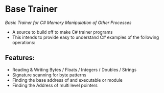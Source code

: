 Base Trainer
=============================
*Basic Trainer for C# Memory Manipulation of Other Processes*

- A source to build off to make C# trainer programs
- This intends to provide easy to understand C# examples of the following operations:

Features:
----------
- Reading & Writing Bytes / Floats / Integers / Doubles / Strings
- Signature scanning for byte patterns
- Finding the base address of and executable or module
- Finding the Address of multi level pointers
